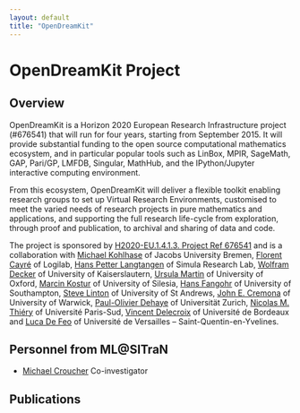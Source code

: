 ```yaml
---
layout: default
title: "OpenDreamKit"
---
```

# OpenDreamKit Project

## Overview

OpenDreamKit is a Horizon 2020 European Research Infrastructure project (#676541) that will run for four years, starting from September 2015. It will provide substantial funding to the open source computational mathematics ecosystem, and in particular popular tools such as LinBox, MPIR, SageMath, GAP, Pari/GP, LMFDB, Singular, MathHub, and the IPython/Jupyter interactive computing environment.

From this ecosystem, OpenDreamKit will deliver a flexible toolkit enabling research groups to set up Virtual Research Environments, customised to meet the varied needs of research projects in pure mathematics and applications, and supporting the full research life-cycle from exploration, through proof and publication, to archival and sharing of data and code.

The project is sponsored by [H2020-EU.1.4.1.3. Project Ref 676541](http://cordis.europa.eu/project/rcn/198334_en.html) and is a collaboration with [Michael Kohlhase](http://www.citizenme.com/) of Jacobs University Bremen, [Florent Cayré](https://www.logilab.fr/) of Logilab, [Hans Petter Langtangen](https://www.simula.no/) of Simula Research Lab, [Wolfram Decker]() of University of Kaiserslautern, [Ursula Martin](http://www.ox.ac.uk/) of University of Oxford, [Marcin Kostur](http://english.us.edu.pl/) of University of Silesia, [Hans Fangohr](http://www.southampton.ac.uk/) of University of Southampton, [Steve Linton](https://www.st-andrews.ac.uk/) of University of St Andrews, [John E. Cremona](http://www2.warwick.ac.uk/) of University of Warwick, [Paul-Olivier Dehaye](http://www.uzh.ch/index.html) of Universität Zurich, [Nicolas M. Thiéry](http://www.u-psud.fr/fr/index.html) of Université Paris-Sud, [Vincent Delecroix](https://www.u-bordeaux.fr/) of Université de Bordeaux and [Luca De Feo](http://www.uvsq.fr/) of Université de Versailles – Saint-Quentin-en-Yvelines.

<a name="personnel"></a>

## Personnel from ML@SITraN

- [Michael Croucher](http://www.walkingrandomly.com/) Co-investigator



<a name="publications"></a>

## Publications

